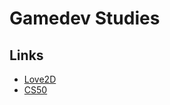 # Gamedev Studies

## Links

- [Love2D](https://love2d.org/)
- [CS50](https://learning.edx.org/course/course-v1:HarvardX+CS50G+Games)
